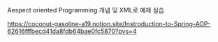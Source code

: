 Aespect oriented Programming 개념 및 XML로 예제 실습

https://coconut-gasoline-a19.notion.site/Instroduction-to-Spring-AOP-62616fffbecd41da8fdb64bae0fc5870?pvs=4

